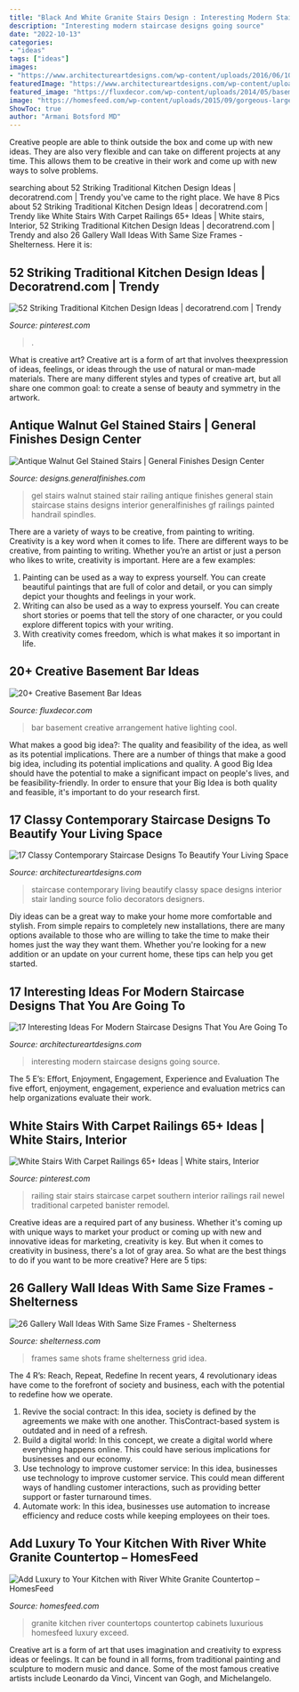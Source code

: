 ```yaml
---
title: "Black And White Granite Stairs Design : Interesting Modern Staircase Designs Going Source"
description: "Interesting modern staircase designs going source"
date: "2022-10-13"
categories:
- "ideas"
tags: ["ideas"]
images:
- "https://www.architectureartdesigns.com/wp-content/uploads/2016/06/10-41.jpg"
featuredImage: "https://www.architectureartdesigns.com/wp-content/uploads/2016/06/10-41.jpg"
featured_image: "https://fluxdecor.com/wp-content/uploads/2014/05/basement-bar-ideas/13-wall-arrangement.jpg"
image: "https://homesfeed.com/wp-content/uploads/2015/09/gorgeous-large-kitchen-design-with-luxurious-lighting-design-and-glass-window-and-river-white-granite-countertop.jpg"
ShowToc: true
author: "Armani Botsford MD"
---
```



Creative people are able to think outside the box and come up with new ideas. They are also very flexible and can take on different projects at any time. This allows them to be creative in their work and come up with new ways to solve problems.

	

		
searching about 52 Striking Traditional Kitchen Design Ideas | decoratrend.com | Trendy you've came to the right place. We have 8 Pics about 52 Striking Traditional Kitchen Design Ideas | decoratrend.com | Trendy like White Stairs With Carpet Railings 65+ Ideas | White stairs, Interior, 52 Striking Traditional Kitchen Design Ideas | decoratrend.com | Trendy and also 26 Gallery Wall Ideas With Same Size Frames - Shelterness. Here it is:
		
    
## 52 Striking Traditional Kitchen Design Ideas | Decoratrend.com | Trendy

<img loading=lazy src="https://i.pinimg.com/736x/9c/75/c7/9c75c77e6c5444c44504de4855dde8fc.jpg" onerror="this.onerror=null;this.src='https://tse1.mm.bing.net/th?id=OIP.q3JPcSrQawa3SKVMngSJngHaK6&amp;pid=15.1';" alt="52 Striking Traditional Kitchen Design Ideas | decoratrend.com | Trendy">

_Source: pinterest.com_

>. 

	

What is creative art?
Creative art is a form of art that involves theexpression of ideas, feelings, or ideas through the use of natural or man-made materials. There are many different styles and types of creative art, but all share one common goal: to create a sense of beauty and symmetry in the artwork.

    
## Antique Walnut Gel Stained Stairs | General Finishes Design Center

<img loading=lazy src="https://designs.generalfinishes.com/sites/default/files/post-images/scd-gel-stain-erin-20160925-lauren-otto-stairs-antique-walnut-gel-stain-general-finishes.jpg" onerror="this.onerror=null;this.src='https://tse3.mm.bing.net/th?id=OIP.N9-22z0VKsiy3vnXf8UBpAHaKB&amp;pid=15.1';" alt="Antique Walnut Gel Stained Stairs | General Finishes Design Center">

_Source: designs.generalfinishes.com_

>gel stairs walnut stained stair railing antique finishes general stain staircase stains designs interior generalfinishes gf railings painted handrail spindles. 

	

There are a variety of ways to be creative, from painting to writing.
Creativity is a key word when it comes to life. There are different ways to be creative, from painting to writing. Whether you’re an artist or just a person who likes to write, creativity is important. Here are a few examples: 
1. Painting can be used as a way to express yourself. You can create beautiful paintings that are full of color and detail, or you can simply depict your thoughts and feelings in your work. 
2. Writing can also be used as a way to express yourself. You can create short stories or poems that tell the story of one character, or you could explore different topics with your writing. 
3. With creativity comes freedom, which is what makes it so important in life.

    
## 20+ Creative Basement Bar Ideas

<img loading=lazy src="https://fluxdecor.com/wp-content/uploads/2014/05/basement-bar-ideas/13-wall-arrangement.jpg" onerror="this.onerror=null;this.src='https://tse2.mm.bing.net/th?id=OIP.cFNCNa6iVc-TO7xSlDm1QQHaJ3&amp;pid=15.1';" alt="20+ Creative Basement Bar Ideas">

_Source: fluxdecor.com_

>bar basement creative arrangement hative lighting cool. 

	

What makes a good big idea?: The quality and feasibility of the idea, as well as its potential implications.
There are a number of things that make a good big idea, including its potential implications and quality. A good Big Idea should have the potential to make a significant impact on people's lives, and be feasibility-friendly. In order to ensure that your Big Idea is both quality and feasible, it's important to do your research first.

    
## 17 Classy Contemporary Staircase Designs To Beautify Your Living Space

<img loading=lazy src="https://www.architectureartdesigns.com/wp-content/uploads/2016/06/10-41.jpg" onerror="this.onerror=null;this.src='https://tse2.mm.bing.net/th?id=OIP.3oWPcsHqCAECrfsk8XrL1wHaJL&amp;pid=15.1';" alt="17 Classy Contemporary Staircase Designs To Beautify Your Living Space">

_Source: architectureartdesigns.com_

>staircase contemporary living beautify classy space designs interior stair landing source folio decorators designers. 

	

Diy ideas can be a great way to make your home more comfortable and stylish. From simple repairs to completely new installations, there are many options available to those who are willing to take the time to make their homes just the way they want them. Whether you're looking for a new addition or an update on your current home, these tips can help you get started.

    
## 17 Interesting Ideas For Modern Staircase Designs That You Are Going To

<img loading=lazy src="https://www.architectureartdesigns.com/wp-content/uploads/2016/02/6-17.jpg" onerror="this.onerror=null;this.src='https://tse4.mm.bing.net/th?id=OIP.CWTxwd9OKCR-D3720l4LeAHaJL&amp;pid=15.1';" alt="17 Interesting Ideas For Modern Staircase Designs That You Are Going To">

_Source: architectureartdesigns.com_

>interesting modern staircase designs going source. 

	

The 5 E’s: Effort, Enjoyment, Engagement, Experience and Evaluation
The five effort, enjoyment, engagement, experience and evaluation metrics can help organizations evaluate their work.

    
## White Stairs With Carpet Railings 65+ Ideas | White Stairs, Interior

<img loading=lazy src="https://i.pinimg.com/736x/2b/27/48/2b2748a250ba5d6522f9454b66b720a7.jpg" onerror="this.onerror=null;this.src='https://tse1.mm.bing.net/th?id=OIP.xn0ufFM5EwrLlmD0f_L1KgAAAA&amp;pid=15.1';" alt="White Stairs With Carpet Railings 65+ Ideas | White stairs, Interior">

_Source: pinterest.com_

>railing stair stairs staircase carpet southern interior railings rail newel traditional carpeted banister remodel. 

	

Creative ideas are a required part of any business. Whether it's coming up with unique ways to market your product or coming up with new and innovative ideas for marketing, creativity is key. But when it comes to creativity in business, there's a lot of gray area. So what are the best things to do if you want to be more creative? Here are 5 tips: 

    
## 26 Gallery Wall Ideas With Same Size Frames - Shelterness

<img loading=lazy src="http://i.shelterness.com/2016/05/12-same-size-of-frames-with-black-and-white-shots.jpg" onerror="this.onerror=null;this.src='https://tse4.mm.bing.net/th?id=OIP.LCYCiQ9fayiWWyLhk1kEtwAAAA&amp;pid=15.1';" alt="26 Gallery Wall Ideas With Same Size Frames - Shelterness">

_Source: shelterness.com_

>frames same shots frame shelterness grid idea. 

	

The 4 R’s: Reach, Repeat, Redefine
In recent years, 4 revolutionary ideas have come to the forefront of society and business, each with the potential to redefine how we operate.
1. Revive the social contract: In this idea, society is defined by the agreements we make with one another. ThisContract-based system is outdated and in need of a refresh.
2. Build a digital world: In this concept, we create a digital world where everything happens online. This could have serious implications for businesses and our economy.
3. Use technology to improve customer service: In this idea, businesses use technology to improve customer service. This could mean different ways of handling customer interactions, such as providing better support or faster turnaround times. 
4. Automate work: In this idea, businesses use automation to increase efficiency and reduce costs while keeping employees on their toes.

    
## Add Luxury To Your Kitchen With River White Granite Countertop – HomesFeed

<img loading=lazy src="https://homesfeed.com/wp-content/uploads/2015/09/gorgeous-large-kitchen-design-with-luxurious-lighting-design-and-glass-window-and-river-white-granite-countertop.jpg" onerror="this.onerror=null;this.src='https://tse3.mm.bing.net/th?id=OIP._0euKEks_QBXDkbhUzx11AHaE8&amp;pid=15.1';" alt="Add Luxury to Your Kitchen with River White Granite Countertop – HomesFeed">

_Source: homesfeed.com_

>granite kitchen river countertops countertop cabinets luxurious homesfeed luxury exceed. 

	

Creative art is a form of art that uses imagination and creativity to express ideas or feelings. It can be found in all forms, from traditional painting and sculpture to modern music and dance. Some of the most famous creative artists include Leonardo da Vinci, Vincent van Gogh, and Michelangelo.

